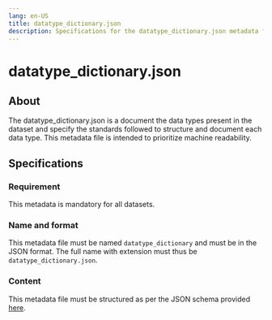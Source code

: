 ```yaml
---
lang: en-US
title: datatype_dictionary.json
description: Specifications for the datatype_dictionary.json metadata file
---
```


# datatype_dictionary.json

## About

The datatype_dictionary.json is a document the data types present in the dataset and specify the standards followed to structure and document each data type. This metadata file is intended to prioritize machine readability.

## Specifications

### Requirement

This metadata is mandatory for all datasets.

### Name and format

This metadata file must be named `datatype_dictionary` and must be in the JSON format. The full name with extension must thus be `datatype_dictionary.json`.

### Content

This metadata file must be structured as per the JSON schema provided [here](/schemas/datatype_dictionary.schema.json).
